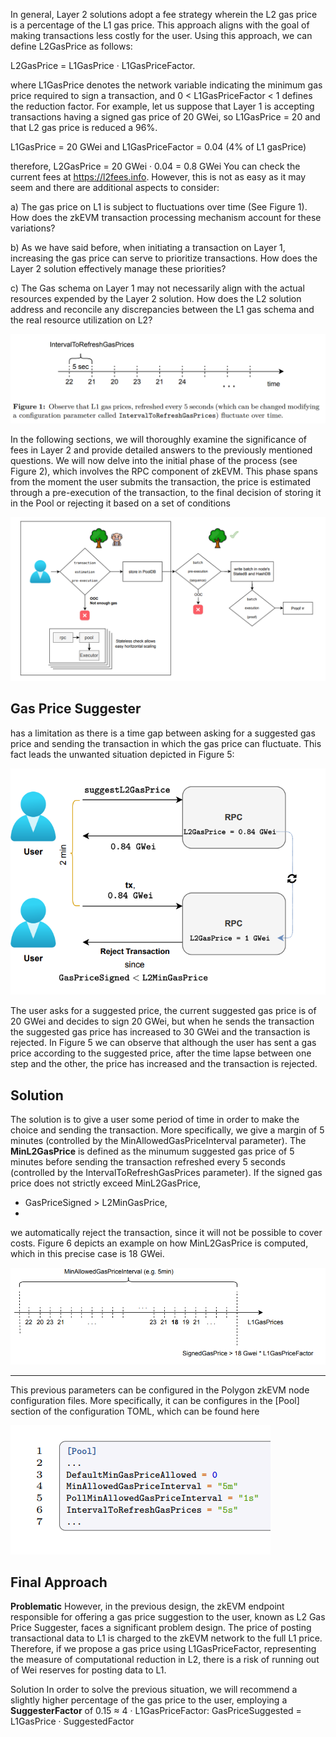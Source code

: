 In general, Layer 2 solutions adopt a fee strategy wherein the L2 gas price is a percentage
of the L1 gas price. This approach aligns with the goal of making transactions less costly
for the user. Using this approach, we can define L2GasPrice as follows:

L2GasPrice = L1GasPrice · L1GasPriceFactor.

where L1GasPrice denotes the network variable indicating the minimum gas price required
to sign a transaction, and 0 < L1GasPriceFactor < 1 defines the reduction factor. For
example, let us suppose that Layer 1 is accepting transactions having a signed gas price
of 20 GWei, so L1GasPrice = 20 and that L2 gas price is reduced a 96%.

L1GasPrice = 20 GWei and L1GasPriceFactor = 0.04 (4% of L1 gasPrice)

therefore, L2GasPrice = 20 GWei · 0.04 = 0.8 GWei
You can check the current fees at https://l2fees.info. However, this is not as easy
as it may seem and there are additional aspects to consider:

a) The gas price on L1 is subject to fluctuations over time (See Figure 1). How does the
zkEVM transaction processing mechanism account for these variations?

b) As we have said before, when initiating a transaction on Layer 1, increasing the gas
price can serve to prioritize transactions. How does the Layer 2 solution effectively
manage these priorities?

c) The Gas schema on Layer 1 may not necessarily align with the actual resources expended by the Layer 2 solution. How does the L2 solution address and reconcile any
discrepancies between the L1 gas schema and the real resource utilization on L2?

![alt text](image-10.png)

In the following sections, we will thoroughly examine the significance of fees in Layer
2 and provide detailed answers to the previously mentioned questions.
We will now delve into the initial phase of the process (see Figure 2), which involves
the RPC component of zkEVM. This phase spans from the moment the user submits the
transaction, the price is estimated through a pre-execution of the transaction, to the final
decision of storing it in the Pool or rejecting it based on a set of conditions

![alt text](image-11.png)

## Gas Price Suggester

 has a limitation as there is a time gap between
asking for a suggested gas price and sending the transaction in which the gas price can
fluctuate. This fact leads the unwanted situation depicted in Figure 5:

![alt text](image-12.png)

The user asks for a suggested price, the current suggested gas price is of 20 GWei and
decides to sign 20 GWei, but when he sends the transaction the suggested gas price has increased
to 30 GWei and the transaction is rejected.
In Figure 5 we can observe that although the user has sent a gas price according to
the suggested price, after the time lapse between one step and the other, the price has
increased and the transaction is rejected.

## Solution 
The solution is to give a user some period of time in order to make the choice
and sending the transaction. More specifically, we give a margin of 5 minutes (controlled
by the MinAllowedGasPriceInterval parameter). The **MinL2GasPrice** is defined as the
minumum suggested gas price of 5 minutes before sending the transaction refreshed every
5 seconds (controlled by the IntervalToRefreshGasPrices parameter). If the signed gas
price does not strictly exceed MinL2GasPrice,

- GasPriceSigned > L2MinGasPrice,
- 
we automatically reject the transaction, since it will not be possible to cover costs. Figure
6 depicts an example on how MinL2GasPrice is computed, which in this precise case is
18 GWei.

![alt text](image-13.png)

----
This previous parameters can be configured in the Polygon zkEVM node configuration
files. More specifically, it can be configures in the [Pool] section of the configuration
TOML, which can be found here

![alt text](image-14.png)

## Final Approach
**Problematic** However, in the previous design, the zkEVM endpoint responsible for offering a gas price suggestion to the user, known as L2 Gas Price Suggester, faces a
significant problem design. The price of posting transactional data to L1 is charged to
the zkEVM network to the full L1 price. Therefore, if we propose a gas price using
L1GasPriceFactor, representing the measure of computational reduction in L2, there is
a risk of running out of Wei reserves for posting data to L1.

Solution In order to solve the previous situation, we will recommend a slightly higher
percentage of the gas price to the user, employing a **SuggesterFactor** of 0.15 ≈ 4 ·
L1GasPriceFactor:
GasPriceSuggested = L1GasPrice · SuggestedFactor
